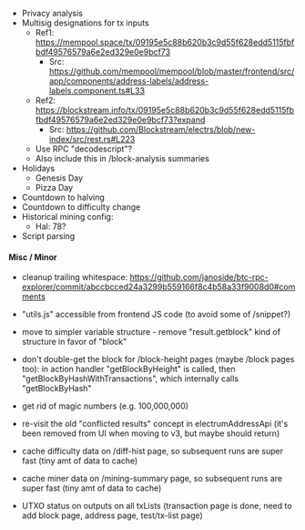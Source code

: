 * Privacy analysis
* Multisig designations for tx inputs
	* Ref1: https://mempool.space/tx/09195e5c88b620b3c9d55f628edd5115fbfbdf49576579a6e2ed329e0e9bcf73
		* Src: https://github.com/mempool/mempool/blob/master/frontend/src/app/components/address-labels/address-labels.component.ts#L33
	* Ref2: https://blockstream.info/tx/09195e5c88b620b3c9d55f628edd5115fbfbdf49576579a6e2ed329e0e9bcf73?expand
		* Src: https://github.com/Blockstream/electrs/blob/new-index/src/rest.rs#L223
	* Use RPC "decodescript"?
	* Also include this in /block-analysis summaries
* Holidays
	* Genesis Day
	* Pizza Day
* Countdown to halving
* Countdown to difficulty change
* Historical mining config:
	* Hal: 78?
* Script parsing

#### Misc / Minor

* cleanup trailing whitespace: https://github.com/janoside/btc-rpc-explorer/commit/abccbcced24a3299b559166f8c4b58a33f9008d0#comments


* "utils.js" accessible from frontend JS code (to avoid some of /snippet?)

* move to simpler variable structure - remove "result.getblock" kind of structure in favor of "block"
* don't double-get the block for /block-height pages (maybe /block pages too): in action handler "getBlockByHeight" is called, then "getBlockByHashWithTransactions", which internally calls "getBlockByHash"
* get rid of magic numbers (e.g. 100,000,000)
* re-visit the old "conflicted results" concept in electrumAddressApi (it's been removed from UI when moving to v3, but maybe should return)

* cache difficulty data on /diff-hist page, so subsequent runs are super fast (tiny amt of data to cache)
* cache miner data on /mining-summary page, so subsequent runs are super fast (tiny amt of data to cache)


* UTXO status on outputs on all txLists (transaction page is done, need to add block page, address page, test/tx-list page)